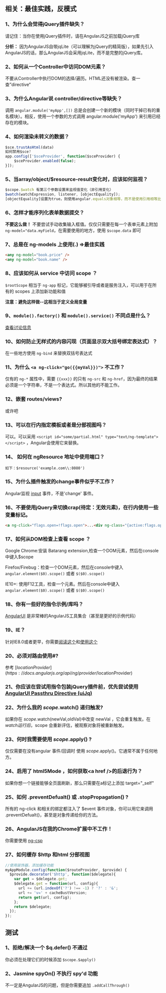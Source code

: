 ## 相关：最佳实践，反模式

### 1、为什么会觉得jQuery插件缺失？

请记住：当你在使用jQuery插件时，请在AngularJS之前加载jQuery库

**分析：** 因为AngularJS自带jqLite（可以理解为jQuery的精简版），如果先引入AngularJS的话，那么AngularJS会采用jqLite，而不是完整的jQuery库。

### 2、如何从一个Controller中访问DOM元素？

不要从Controller中执行DOM的选择/遍历。HTML还没有被渲染。查一查”directive“

### 3、为什么Angular说 controller/directive等缺失？

调用 `angular.module('myApp',[])` 总是会创建一个新的模块（同时干掉已有的重名模块）。相反，使用一个参数的方式调用 angular.module('myApp') 来引用已经存在的模块。

### 4、如何渲染未转义的数据？

```javascript
$sce.trustAsHtml(data)
如何禁用$sce?
app.config(['$sceProvider', function($sceProvider) {
    $sceProvider.enabled(false);
}]);
```
### 5、当array/object/$resource-result变化时，应该如何监视？

```javascript
$scope.$watch 有第三个参数设置来监视值变化（非引用变化）
$watch(watchExpression, listener, [objectEquality]);
[objectEquality]设置为true，则使用angular.equals对象相等，而不是使用引用相等比较。
```

### 6、怎样才能序列化表单数据提交？

**不要这么做！** 不要尝试手动收集输入框值。仅仅只需要在每一个表单元素上附加 `ng-model="data.myField`，在需要使用的地方，使用 `$scope.data` 即可

### 7、总是在 ng-models 上使用(.) =>最佳实践

```html
<any ng-model="book.price" />
<any ng-model="book.name" />
```

### 8、应该如何从 service 中访问 scope ？

`$rootScope` 相当于 `ng-app` 标记，它能够被引导或者是服务注入，可以用于在所有的 scopes 上添加新功能和值

**注意：避免这样做--这相当于定义全局变量**

### 9、`module().factory()` 和 `module().service()` 不同点是什么？

[查看讨论信息](https://groups.google.com/forum/?fromgroups#!topic/angular/56sdORWEoqg)

### 10、如何防止无样式的内容闪现（页面显示双大括号绑定表达式）？

在一些地方使用 `ng-bind` 来替换双括号表达式

### 11、为什么 `<a ng-click="go({{myVal}})">` 不工作？

仅有的 `ng-*` 属性中，需要 `{{xxx}}` 的只有 `ng-src` 和 `ng-href`，因为最终的结果必须是一个字符串，不是一个表达式。所以其他的不能工作。

### 12、嵌套 routes/views? 

或许吧

### 13、可以在行内指定模板或者是分部视图吗？

可以。可以采用 `<script id="some/partial.html" type="text/ng-template"></script>` ，Angular会使用它来替换。

### 14、 如何在 ngResource 地址中使用端口？

	如下：$resource('example.com\\:8080')


### 15、为什么插件触发的change事件似乎不工作？

Angular监视 [input](https://developer.mozilla.org/en-US/docs/Web/Events/input) 事件，不是'change' 事件。


### 16、不要使用jQuery来切换crap(待定：无效元素)，在行内使用一些变量标记。

```html
<a ng-click="flags.open=!flags.open">...<div ng-class="{active:flags.open}">
```

### 17、如何从DOM检查上查看 scope ？

Google Chrome:安装 Batarang extension,检查一个DOM元素，然后在console中键入$scope

Firefox/Firebug：检查一个DOM元素，然后在console中键入 `angular.element($0).scope()`
或者 `$($0).scope()`

IE10+: 使用F12工具，检查一个元素。然后在console中键入 `angular.element($0).scope()`
或者 `$($0).scope()`

### 18、你有一些好的指令示例/库吗？

[AngularUI](http://angular-ui.github.com/) 是非常棒的AngularJS工具集合（甚至是更好的示例代码）


### 19、IE？

针对IE8.0或者更早，你需要[阅读这个](https://docs.angularjs.org/guide/ie)和[使用这个](http://angular-ui.github.io/#ieshiv)


### 20、必须对路由使用#?

参考 [$locationProvider](https://docs.angularjs.org/api/ng/provider/$locationProvider)


### 21、你应该在尝试用指令包装jQuery插件前，优先尝试使用[AngularUI Passthru Directive (uiJq) ](http://angular-ui.github.io/#directives-jq)


### 22、为什么我的 $scope.$watch() 递归触发?

如果你在 $scope.$watch(newVal,oldVal)中改变 newVal ，它会重复触发。在 $watch 运行后，$scope 会重新评估，被观察对象将被重新触发。


### 23、何时我需要使用 $scope.$apply() ?

仅仅需要在没有angular 事件/回调时 使用 $scope.$apply()。它通常不属于任何地方。


### 24、启用了 html5Mode ，如何获取&lt;a href />的后退行为？

如果你想一个链接能够全页面刷新，那么只需要在a标记上添加 target="_self"


### 25、如何 .preventDefualt() 或 .stopPropagation() ?

所有的 ng-click 和相关的绑定都注入了 $event 事件对象，你可以用它来调用 .preventDefualt()，甚至是对象传递给你的方法。


### 26、AngularJS在我的Chrome扩展中不工作！

你需要使用 [ng-csp](http://docs.angularjs.org/api/ng.directive:ngCsp)


### 27、如何缓存 $http 和html 分部视图

```javascript
//使用装饰器，添加缓存功能
myAppModule.config(function($routeProvider, $provide) {
  $provide.decorator('$http', function($delegate){
    var get = $delegate.get;
    $delegate.get = function(url, config){
      url += (url.indexOf('?') !== -1) ? '?' : '&';
      url += 'v=' + cacheBustVersion;
      return get(url, config);
    };
    return $delegate;
  });
}); 
```

## 测试

### 1、拒绝/解决一个 $q.defer() 不通过

你必须在处理它们的时候添加 `$scope.$apply()`

### 2、Jasmine spyOn() 不执行 spy'd 功能

不一定是AngularJS的问题，但是你需要追加 `.addCallThrough()`

